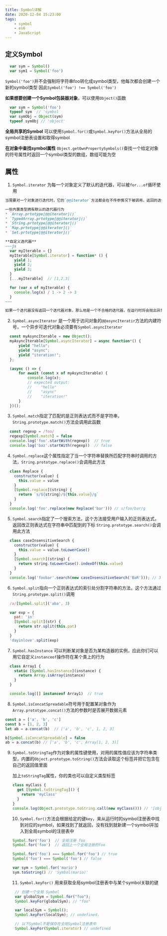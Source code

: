 ```yaml
---
title: Symbol详解
date: 2020-12-04 15:23:00
tags:
    - symbol
    - es6
    - JavaScript
---
```


## 定义Symbol

  ~~~js
    var sym = Symbol()
    var sym1 = Symbol('foo')
  ~~~

  `Symbol('foo')`并不会强制将字符串foo转化成symbol类型，他每次都会创建一个新的symbol类型
  因此`Symbol('foo') !== Symbol('foo')`



  **如果想要创建一个Symbol包装器对象**，可以使用`Object()`函数

  ~~~js
    var sym = Symbol('foo')
    typeof sym  // 'symbol
    var symObj = Object(sym)
    typeof symObj // 'object'
  ~~~

  **全局共享的Symbol**
    可以使用`Symbol.for()`或`Symbol.keyFor()`方法从全局的symbol注册表设置和取得symbol

  **在对象中查找symbol属性**
    `Object.getOwnPropertySymbols()`查找一个给定对象的符号属性时返回一个symbol类型的数组，数组可能为空

## 属性

  1. `Symbol.iterator` 为每一个对象定义了默认的迭代器，可以被`for...of`循环使用

```markdown
当需要对一个对象进行迭代时，它的`@@iterator`方法都会在不传参情况下被调用，返回的迭代器用于获取要迭代的值

一些内置类型拥有默认的迭代器行为
* `Array.prtotype[@@iterator]()`
* `TypedArray.prtotype[@@iterator]()`
* `String.prtotype[@@iterator]()`
* `Map.prtotype[@@iterator]()`
* `Set.prtotype[@@iterator]()`

**自定义迭代器**
~~~js
  var myIterable = {}
  myIterable[Symbol.iterator] = function* () {
    yield 1;
    yield 2;
    yield 3;
  }
  [...myIterable]  // [1,2,3]

  for (var x of myIterable) {
    console.log(x) / 1 -> 2 -> 3
  }
~~~

如果一个迭代器没有返回一个迭代器对象，那么他是一个不合格的迭代器，在运行时将会抛出异常
```

  2. `Symbol.asyncIterator` 是一个用于访问对象的`@@asyncIteratir`方法的内建符号，一个异步可迭代对象必须要有`Symbol.asyncIterator`

  ~~~js
    const myAsyncIterable = new Object();
    myAsyncIterable[Symbol.asyncIterator] = async function*() {
        yield "hello";
        yield "async";
        yield "iteration!";
    };

    (async () => {
        for await (const x of myAsyncIterable) {
            console.log(x);
            // expected output:
            //    "hello"
            //    "async"
            //    "iteration!"
        }
    })();
  ~~~

  3. `Symbol.match`指定了匹配的是正则表达式而不是字符串，`String.prototype.match()`方法会调用此函数

  ~~~js
    const regexp = /foo/
    regexp[Symbol.match] = false
    console.log('foo'.startWith(regexp))  // true
    console.log('baz'.startWith(regexp))  // false
  ~~~

  4. `Symbol.replace`这个属性指定了当一个字符串替换所匹配字符串时调用的方法，`String.prototype.replace()`会调用此方法

  ~~~js
    class Replace {
      constructor(value) {
        this.value = value
      }
      [Symbol.replace](string) {
        return `s/${string}/${this.value}/g`
      }
    }
    console.log('foo'.replace(new Replace('bar'))) // s/foo/bar/g
  ~~~

  5. `Symbol.search`指定了一个搜索方法，这个方法接受用户输入的正则表达式，返回改正则表达式在字符串中匹配到的下标 `String.prototype.search()`会调用此方法

  ~~~js
    class caseInsensitiveSearch {
      constructor(value) {
        this.value = value.toLowerCase()
      }
      [Symbol.search](string) {
        return string.toLowerCase().indexOf(this.value)
      }
    }
    console.log('foobar'.search(new caseInsensitiveSearch('BaR'))); // 3
  ~~~

  6. `Symbol.split`指向一个正则表达式的索引处分割字符串的方法，这个方法通过`String.prototype.split()`调用

  ~~~js
    /a/[Symbol.split]('aba', 3)

    var exp = {
      pat: 'in'
      [Symbol.split](str) {
        return str.split(this.pat)
      }
    }
    'dayinlove'.split(exp)
  ~~~

  7. `Symbol.hasInstance` 可以判断某对象是否为某构造器的实例，应此你们可以用它自定义`instanceof`操作符在某个类上的行为

  ~~~js
    class Array1 {
      static [Symbol.hasInstance](instance) {
        return Array.isArray(instance)
      }
    }

    console.log([] instanceof Array1)  // true
  ~~~

  8. `Symbol.isConcatSpreadable`符号用于配置某对象作为`Array.prototype.concat()`方法的参数时是否展开数据元素

  ~~~js
const a = ['a', 'b', 'c']
const b = [1, 2, 3]
let ab = a.concat(b)  // ['a', 'b', 'c', 1, 2, 3]

b[Symbol.isConcatSpreadable] = false
ab = a.concat(b) // ['a', 'b', 'c', Array[1, 2, 3]]

  ~~~

9. `Symbol.toStringTag`作为对象的属性键使用，对用的属性值应该为字符串类型，内置的`Object.prototype.toString()`方法会读取这个标签并把它包含在自己的返回值里面

   加上`toStringTag`属性，你的类也可以自定义类型标签

   ~~~js
   class myClass {
     get [Symbol.toStringTag]() {
       return 'myClass'
     }
   }
   console.log(Object.prototype.toString.call(new myClass())) // '[object myClass]'
   ~~~

   10. `Symbol.for()`方法会根据给定的键`key`，来从运行时的symbol注册表中找到对应的symbol，如果找到了就返回，没有找到就新建一个symbol并加入到全局symbol的注册表中

   ~~~js
   Symbol.for('foo')  // 全局注册 foo
   Symbol.for('foo')  // 返回上一个全局注册的foo
   
   Symbol.for('foo') === Symbol.for('foo') // true
   Symbol('foo') === Symbol('foo') // false
   
   var sym = Symbol.for('mario')
   sym.toSstring() // 'Symbol(mario)'
   ~~~

   11. `Symbol.keyFor()` 用来获取全局symbol注册表中与某个symbol关联的键

   ~~~js
    // 创建一个全局 Symbol 
    var globalSym = Symbol.for("foo"); 
    Symbol.keyFor(globalSym); // "foo"

    var localSym = Symbol(); 
    Symbol.keyFor(localSym); // undefined，

    // 以下Symbol不是保存在全局Symbol注册表中
    Symbol.keyFor(Symbol.iterator) // undefined
   ~~~

